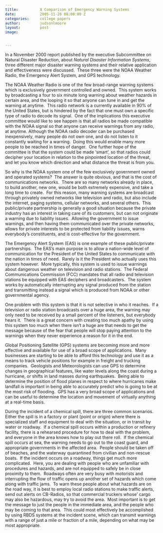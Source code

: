 ```yaml
---
title:			A Comparison of Emergency Warning Systems
date:			2005-11-26 08:00:00 Z
categories:		college papers
author:			judsonlmoore
layout:			post
image:			


---
```


In a November 2000 report published by the executive Subcommittee on Natural Disaster Reduction, about _Natural Disaster Information Systems_, three different major disaster warning systems and their relative application and effectiveness were discussed.  These three were the NOAA Weather Radio, the Emergency Alert System, and GPS technology.

The NOAA Weather Radio is one of the few broad-range warning systems which is exclusively government controlled and owned.  This system works by broadcasting a four to six minute long warning about weather hazards in certain area, and the looping it so that anyone can tune in and get the warning at anytime.  This radio network is a currently available in 90% of the United States, but is hindered by the fact that one must own a specific type of radio to decode its signal.  One of the implications this executive committee would like to see happen is that all radios be made compatible with the NOAA signal so that anyone can receive warnings from any radio, at anytime. Although the NOAA radio decoder can be purchased inexpensively, many people do not own one, and do not listen to it constantly waiting for a warning.  Doing this would enable many more people to be reached in times of danger.  One further hope of the committee is that the system could be made ‘smart’, so that radios could decipher your location in relation to the pinpointed location of the threat, and let you know which direction and what distance the threat is from you.

So why is the NOAA system one of the few exclusively government owned and operated systems?  The answer is quite obvious, and that is the cost of communications networks.  There are so many networks already in place, to build another, new one, would be both extremely expensive, and take a long time to create.  For this reason, many warning systems are broadcast through privately owned networks like television and radio, but also include the internet, paging systems, cellular networks, and several others.  This public/private partnership is generally a good situation because the private industry has an interest in taking care of its customers, but can not originate a warning due to liability issues.  Allowing the government to issue warnings, and then having them communicated over the private networks, allows for private interests to be protected from liability issues, warns everybody’s constituents, and is cost-effective for the government.

The Emergency Alert System (EAS) is one example of these public/private partnerships.  The EAS’s main purpose is to allow a nation-wide level of communication for the President of the United States to communicate with the nation in times of need.  Rarely is it the President who actually uses this system however.  More typically, this system is used to issue warnings about dangerous weather on television and radio stations.  The Federal Communications Commission (FCC) mandates that all radio and television stations be equipped with EAS deciphers and broadcasters.  The system works by automatically interrupting any signal produced from the station and transmitting instead a signal which is produced from NOAA or other governmental agency.

One problem with this system is that it is not selective in who it reaches.  If a television or radio station broadcasts over a huge area, the warning may only need to be received by a small percent of the listeners, but everybody hears it.  There is a great concern with creating too much apathy by using this system too much when there isn’t a huge are that needs to get the message because of the fear that people will stop paying attention to the warnings when they never experience a reason for it in the end.

Global Positioning Satellite (GPS) systems are becoming more and more effective and available for use of a broad scope of applications.  Many businesses are starting to be able to afford this technology and use it as a means to track vehicle positions for example in freight and trucking companies.  Geologists and Meteorologists can use GPS to determine changes in geographical features, like water levels along the coast during a hurricane, or shifts in land masses during earthquakes.  Being able to determine the position of flood planes in respect to where hurricanes make landfall is important in being able to accurately predict who is going to be at the most risk of flooding.  GPS has a very broad scope of applications and can be useful to determine the location and movement of virtually anything at a real-time basis.

During the incident of a chemical spill, there are three common scenarios.  Either the spill is in a factory or plant (point or origin) where there is specialized staff and equipment to deal with the situation, or in transit by water or roadway.  If a chemical spill occurs within a production or refinery facility, there is a rehearsed procedure for how to deal with the problem, and everyone in the area knows how to play out there roll.  If the chemical spill occurs at sea, the warning needs to go out to the coast guard, and appropriate governments in the affected area.  People should be taken off of beaches, and the waterway quarantined from civilian and non-rescue boats.  If the incident occurs on a roadway, things get much more complicated.  Here, you are dealing with people who are unfamiliar with procedures and hazards, and are not equipped to safely be in close proximity to them.  Roadways often are very busy with motorists and interrupting the flow of traffic opens up another set of hazards which come along with traffic jams.  To warn these people about what hazards are on the road way, it is best to employ local radio stations to make traffic alerts, send out alerts on CB-Radios, so that commercial truckers whose’ cargo may also be hazardous, may try to avoid the area.  Most important is to get the message to just the people in the immediate area, and the people who may be coming to that area.  This could most effectively be accomplished by using RBDS systems at the incident scene, which can transmit warnings with a range of just a mile or fraction of a mile, depending on what may be most appropriate.
